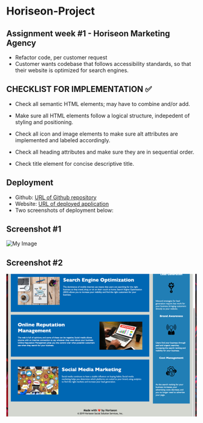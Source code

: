 # Horiseon-Project
## Assignment week #1 - Horiseon Marketing Agency
* Refactor code, per customer request
* Customer wants codebase that follows accessibility standards, so that their website is optimized for search engines.

## CHECKLIST FOR IMPLEMENTATION ✅

* Check all semantic HTML elements; may have to combine and/or add.

* Make sure all HTML elements follow a logical structure, indepedent of styling and positioning. 

* Check all icon and image elements to make sure alt attributes are implemented and labeled accordingly.

* Check all heading attributes and make sure they are in sequential order.

* Check title element for concise descriptive title.

## Deployment
* Github: [URL of Github repository](https://github.com/1HRE1/Horiseon-Project)
* Website: [URL of deployed application](https://1hre1.github.io/Horiseon-Project/)
* Two screenshots of deployment below: 
## Screenshot #1
![My Image](./assets/ss-1.png)
## Screenshot #2
![My Image](./assets/ss-2.png)